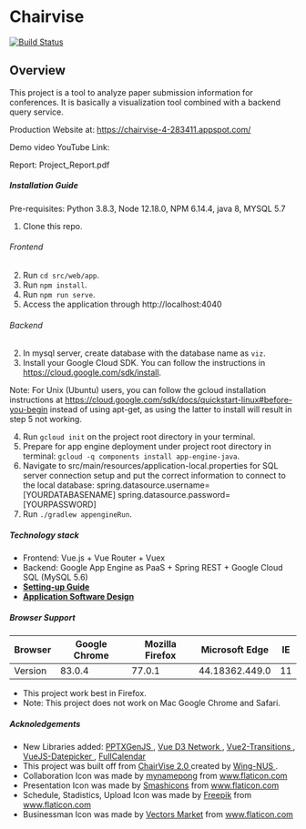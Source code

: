 # Chairvise

[![Build Status](https://travis-ci.com/CS3219-SE-Principles-and-Patterns/cs3219-ay2021-s1-project-2020-s1-g04.svg?token=qrqpXjpcsM9AzUsLvxaA&branch=master)](https://travis-ci.com/CS3219-SE-Principles-and-Patterns/cs3219-ay2021-s1-project-2020-s1-g04)

## Overview
This project is a tool to analyze paper submission information for conferences. It is basically a visualization tool combined with a backend query service.

Production Website at: https://chairvise-4-283411.appspot.com/

Demo video YouTube Link:

Report: Project_Report.pdf

##### Installation Guide
Pre-requisites: Python 3.8.3, Node 12.18.0, NPM 6.14.4, java 8, MYSQL 5.7

1. Clone this repo.

###### Frontend
2. Run `cd src/web/app`.
3. Run `npm install`.
4. Run `npm run serve`.
5. Access the application through http://localhost:4040

###### Backend
2. In mysql server, create database with the database name as `viz`.
3. Install your Google Cloud SDK. You can follow the instructions in https://cloud.google.com/sdk/install.

Note: For Unix (Ubuntu) users, you can follow the gcloud installation instructions at https://cloud.google.com/sdk/docs/quickstart-linux#before-you-begin instead of using apt-get, as using the latter to install will result in step 5 not working. 

4. Run `gcloud init` on the project root directory in your terminal.
5. Prepare for app engine deployment under project root directory in terminal: `gcloud -q components install app-engine-java`.
6. Navigate to src/main/resources/application-local.properties for SQL server connection setup and put the correct information to connect to the local database: 
spring.datasource.username=[YOURDATABASENAME]
spring.datasource.password=[YOURPASSWORD]
7. Run `./gradlew appengineRun`.

##### Technology stack

- Frontend: Vue.js + Vue Router + Vuex
- Backend: Google App Engine as PaaS + Spring REST + Google Cloud SQL (MySQL 5.6)
- [**Setting-up Guide**](docs/setting-up.md)
- [**Application Software Design**](docs/design.md)

##### Browser Support

| Browser | Google Chrome | Mozilla Firefox | Microsoft Edge | IE |
|---------|---------------|-----------------|----------------|----|
| Version | 83.0.4        | 77.0.1          | 44.18362.449.0 | 11 |
- This project work best in Firefox. 
- Note: This project does not work on Mac Google Chrome and Safari.

##### Acknoledgements

- New Libraries added: <a href="https://github.com/gitbrent/PptxGenJS"> PPTXGenJS </a>, <a href="https://github.com/emiliorizzo/vue-d3-network"> Vue D3 Network </a>, <a href="https://github.com/BinarCode/vue2-transitions"> Vue2-Transitions </a>, <a href="https://github.com/charliekassel/vuejs-datepicker"> VueJS-Datepicker </a>, <a href="https://github.com/fullcalendar/fullcalendar"> FullCalendar </a>
- This project was built off from <a href="https://github.com/WING-NUS/ChairVisE"> ChairVise 2.0 </a> created by <a href="https://wing.comp.nus.edu.sg/"> Wing-NUS </a>.
- Collaboration Icon was made by <a href="https://www.flaticon.com/authors/mynamepong" title="mynamepong">mynamepong</a> from <a href="https://www.flaticon.com/"             title="Flaticon">www.flaticon.com</a>
- Presentation Icon was made by <a href="https://www.flaticon.com/authors/smashicons" title="Smashicons">Smashicons</a> from <a href="https://www.flaticon.com/"             title="Flaticon">www.flaticon.com</a>
- Schedule, Stadistics, Upload Icon was made by <a href="https://www.flaticon.com/authors/freepik" title="Freepik">Freepik</a> from <a href="https://www.flaticon.com/" title="Flaticon">www.flaticon.com</a>
- Businessman Icon was made by <a href="https://www.flaticon.com/authors/vectors-market" title="Vectors Market">Vectors Market</a> from <a href="https://www.flaticon.com/" title="Flaticon">www.flaticon.com</a>

